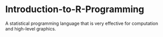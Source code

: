 # Introduction-to-R-Programming
A statistical programming language that is very effective for computation and high-level graphics.
